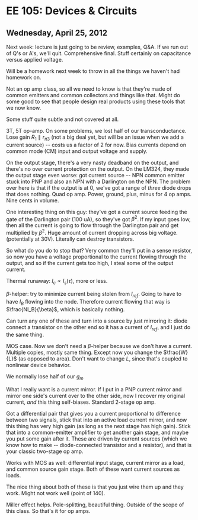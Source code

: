 EE 105: Devices & Circuits
==========================
Wednesday, April 25, 2012
-------------------------

Next week: lecture is just going to be review, examples, Q&A. If we run out
of Q's or A's, we'll quit. Comprehensive final. Stuff certainly on
capacitance versus applied voltage.

Will be a homework next week to throw in all the things we haven't had
homework on.

Not an op amp class, so all we need to know is that they're made of common
emitters and common collectors and things like that. Might do some good to
see that people design real products using these tools that we now know.

Some stuff quite subtle and not covered at all.

3T, 5T op-amp. On some problems, we lost half of our transconductance. Lose
gain $R_1 \parallel r_{\pi3}$ (not a big deal yet, but will be an issue
when we add a current source) -- costs us a factor of 2 for now. Bias
currents depend on common mode (CM) input and output voltage and supply.

On the output stage, there's a very nasty deadband on the output, and
there's no over current protection on the output. On the LM324, they made
the output stage even worse: got current source -- NPN common emitter stuck
into PNP and also an NPN with a Darlington on the NPN. The problem over
here is that if the output is at 0, we've got a range of _three_ diode
drops that does nothing. Quad op amp. Power, ground, plus, minus for 4 op
amps. Nine cents in volume.

One interesting thing on this guy: they've got a current source feeding the
gate of the Darlington pair (100 uA), so they've got $\beta^2$. If my input
goes low, then all the current is going to flow through the Darlington pair
and get multiplied by $\beta^2$. Huge amount of current dropping across big
voltage. (potentially at 30V). Literally can destroy transistors.

So what do you do to stop that? Very common they'll put in a sense
resistor, so now you have a voltage proportional to the current flowing
through the output, and so if the current gets too high, I steal some of
the output current.

Thermal runaway: $I_c \propto I_s(\tau)$, more or less.

$\beta$-helper: try to minimize current being stolen from $I_{ref}$. Going
to have to have $I_B$ flowing into the node. Therefore current flowing that
way is $\frac{NI_B}{\beta}$, which is basically nothing.

Can turn any one of these and turn into a source by just mirroring it:
diode connect a transistor on the other end so it has a current of
$I_{ref}$, and I just do the same thing.

MOS case. Now we don't need a $\beta$-helper because we don't have a
current. Multiple copies, mostly same thing. Except now you change the
$\frac{W}{L}$ (as opposed to area). Don't want to change $L$, since that's
coupled to nonlinear device behavior.

We normally lose half of our $g_m$

What I really want is a current mirror. If I put in a PNP current mirror
and mirror one side's current over to the other side, now I recover my
original current, _and_ this thing self-biases. Standard 2-stage op amp.

Got a differential pair that gives you a current proportional to difference
between two signals, stick that into an active load current mirror, and now
this thing has very high gain (as long as the next stage has high
gain). Stick that into a common-emitter amplifier to get another gain
stage, and maybe you put some gain after it. These are driven by current
sources (which we know how to make -- diode-connected transistor and a
resistor), and that is your classic two-stage op amp.

Works with MOS as well: differential input stage, current mirror as a load,
and common source gain stage. Both of these want current sources as loads.

The nice thing about both of these is that you just wire them up and they
work. Might not work well (point of 140).

Miller effect helps. Pole-splitting, beautiful thing. Outside of the scope
of this class. So that's it for op amps.
